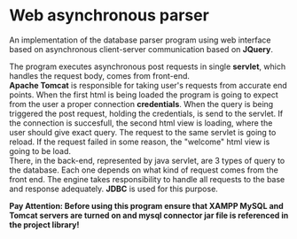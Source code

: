 # Web asynchronous parser

An implementation of the database parser program using web interface based on asynchronous client-server communication  based on **JQuery**. 

The program executes asynchronous post requests in single **servlet**, which handles the request body, comes from front-end.<br/>
**Apache Tomcat** is responsible for taking user's requests from accurate end points.
When the first html is being loaded the program is going to expect from the user a proper connection **credentials**. When the query is being triggered the post request, holding the credentials, is send to the servlet. If the connection is succesfull, the second html view is loading, where the user should give exact query. The request to the same servlet is going to reload. If the request failed in some reason, the "welcome" html view is going to be load.<br/>
There, in the back-end, represented by java servlet, are 3 types of query to the database. Each one depends on what kind of request comes from the front end. The engine takes responsibility to handle all requests to the base and response adequately. **JDBC** is used for this purpose.  

**Pay Attention: Before using this program ensure that XAMPP MySQL and Tomcat servers are turned on and mysql connector jar file is referenced in the project library!**
